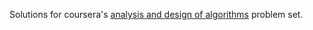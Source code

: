 Solutions for coursera's <a href='https://class.coursera.org/algo/class/index'>analysis and design of algorithms</a> problem set.